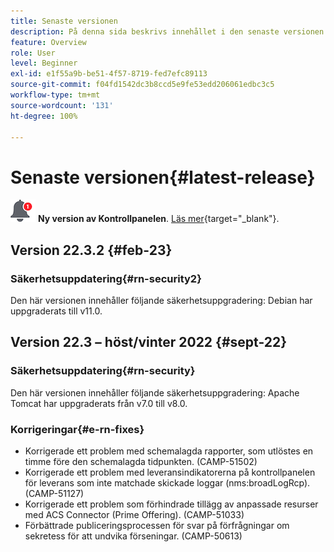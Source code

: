 ```yaml
---
title: Senaste versionen
description: På denna sida beskrivs innehållet i den senaste versionen av Campaign Standard
feature: Overview
role: User
level: Beginner
exl-id: e1f55a9b-be51-4f57-8719-fed7efc89113
source-git-commit: f04fd1542dc3b8ccd5e9fe53edd206061edbc3c5
workflow-type: tm+mt
source-wordcount: '131'
ht-degree: 100%

---
```



# Senaste versionen{#latest-release}

![Kontrollpanelen](assets/do-not-localize/cp-icon.png) **Ny version av Kontrollpanelen**. [Läs mer](https://experienceleague.adobe.com/docs/control-panel/using/release-notes.html?lang=sv){target="_blank"}.

## Version 22.3.2 {#feb-23}

### Säkerhetsuppdatering{#rn-security2}

Den här versionen innehåller följande säkerhetsuppgradering: Debian har uppgraderats till v11.0.

## Version 22.3 – höst/vinter 2022 {#sept-22}

### Säkerhetsuppdatering{#rn-security}

Den här versionen innehåller följande säkerhetsuppgradering: Apache Tomcat har uppgraderats från v7.0 till v8.0.

### Korrigeringar{#e-rn-fixes}

* Korrigerade ett problem med schemalagda rapporter, som utlöstes en timme före den schemalagda tidpunkten. (CAMP-51502)
* Korrigerade ett problem med leveransindikatorerna på kontrollpanelen för leverans som inte matchade skickade loggar (nms:broadLogRcp). (CAMP-51127)
* Korrigerade ett problem som förhindrade tillägg av anpassade resurser med ACS Connector (Prime Offering). (CAMP-51033)
* Förbättrade publiceringsprocessen för svar på förfrågningar om sekretess för att undvika förseningar. (CAMP-50613)

